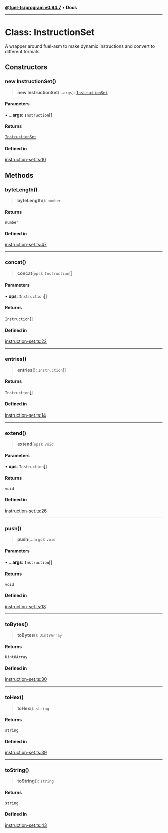 [**@fuel-ts/program v0.94.7**](../index.md) • **Docs**

***

# Class: InstructionSet

A wrapper around fuel-asm to make dynamic instructions and convert to different formats

## Constructors

### new InstructionSet()

> **new InstructionSet**(...`args`): [`InstructionSet`](InstructionSet.md)

#### Parameters

• ...**args**: `Instruction`[]

#### Returns

[`InstructionSet`](InstructionSet.md)

#### Defined in

[instruction-set.ts:10](https://github.com/FuelLabs/fuels-ts/blob/8420c2fcbdf57cb5242e933369ca6c4c5f9d66c9/packages/program/src/instruction-set.ts#L10)

## Methods

### byteLength()

> **byteLength**(): `number`

#### Returns

`number`

#### Defined in

[instruction-set.ts:47](https://github.com/FuelLabs/fuels-ts/blob/8420c2fcbdf57cb5242e933369ca6c4c5f9d66c9/packages/program/src/instruction-set.ts#L47)

***

### concat()

> **concat**(`ops`): `Instruction`[]

#### Parameters

• **ops**: `Instruction`[]

#### Returns

`Instruction`[]

#### Defined in

[instruction-set.ts:22](https://github.com/FuelLabs/fuels-ts/blob/8420c2fcbdf57cb5242e933369ca6c4c5f9d66c9/packages/program/src/instruction-set.ts#L22)

***

### entries()

> **entries**(): `Instruction`[]

#### Returns

`Instruction`[]

#### Defined in

[instruction-set.ts:14](https://github.com/FuelLabs/fuels-ts/blob/8420c2fcbdf57cb5242e933369ca6c4c5f9d66c9/packages/program/src/instruction-set.ts#L14)

***

### extend()

> **extend**(`ops`): `void`

#### Parameters

• **ops**: `Instruction`[]

#### Returns

`void`

#### Defined in

[instruction-set.ts:26](https://github.com/FuelLabs/fuels-ts/blob/8420c2fcbdf57cb5242e933369ca6c4c5f9d66c9/packages/program/src/instruction-set.ts#L26)

***

### push()

> **push**(...`args`): `void`

#### Parameters

• ...**args**: `Instruction`[]

#### Returns

`void`

#### Defined in

[instruction-set.ts:18](https://github.com/FuelLabs/fuels-ts/blob/8420c2fcbdf57cb5242e933369ca6c4c5f9d66c9/packages/program/src/instruction-set.ts#L18)

***

### toBytes()

> **toBytes**(): `Uint8Array`

#### Returns

`Uint8Array`

#### Defined in

[instruction-set.ts:30](https://github.com/FuelLabs/fuels-ts/blob/8420c2fcbdf57cb5242e933369ca6c4c5f9d66c9/packages/program/src/instruction-set.ts#L30)

***

### toHex()

> **toHex**(): `string`

#### Returns

`string`

#### Defined in

[instruction-set.ts:39](https://github.com/FuelLabs/fuels-ts/blob/8420c2fcbdf57cb5242e933369ca6c4c5f9d66c9/packages/program/src/instruction-set.ts#L39)

***

### toString()

> **toString**(): `string`

#### Returns

`string`

#### Defined in

[instruction-set.ts:43](https://github.com/FuelLabs/fuels-ts/blob/8420c2fcbdf57cb5242e933369ca6c4c5f9d66c9/packages/program/src/instruction-set.ts#L43)
